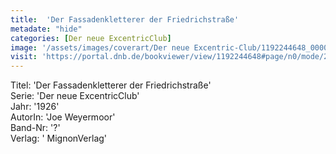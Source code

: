 ```yaml
---
title:  'Der Fassadenkletterer der Friedrichstraße'
metadate: "hide"
categories: [Der neue ExcentricClub]
image: '/assets/images/coverart/Der neue Excentric-Club/1192244648_00000010.jpg'
visit: 'https://portal.dnb.de/bookviewer/view/1192244648#page/n0/mode/2up'
---
```

Titel: 'Der Fassadenkletterer der Friedrichstraße' <br>
Serie: 'Der neue ExcentricClub' <br>
Jahr: '1926' <br>
AutorIn: 'Joe Weyermoor' <br>
Band-Nr: '?' <br>
Verlag: ' MignonVerlag'